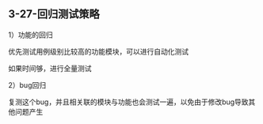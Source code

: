 ## 3-27-回归测试策略

1）功能的回归

优先测试用例级别比较高的功能模块，可以进行自动化测试

如果时间够，进行全量测试

2）bug回归

复测这个bug，并且相关联的模块与功能也会测试一遍，以免由于修改bug导致其他问题产生
